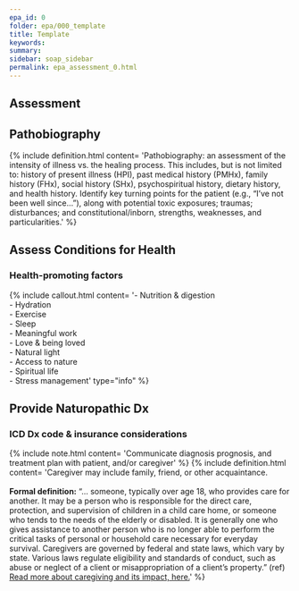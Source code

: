 ```yaml
---
epa_id: 0
folder: epa/000_template
title: Template
keywords: 
summary: 
sidebar: soap_sidebar
permalink: epa_assessment_0.html
---
```


## Assessment
## Pathobiography
{% include definition.html content= 'Pathobiography: an assessment of the intensity of illness vs. the healing process. This includes, but is not limited to: history of present illness (HPI), past medical history (PMHx), family history (FHx), social history (SHx), psychospiritual history, dietary history, and  health history. Identify key turning points for the patient (e.g., “I’ve  not  been well since…”), along with potential toxic exposures; traumas; disturbances; and constitutional/inborn, strengths, weaknesses, and particularities.' %}

## Assess Conditions for Health

### Health-promoting factors
{% include callout.html content= '- Nutrition & digestion<br>- Hydration<br>- Exercise<br>- Sleep<br>- Meaningful work<br>- Love & being loved<br>- Natural light<br>- Access to nature<br>- Spiritual life<br>- Stress management' type="info" %}

## Provide Naturopathic Dx

### ICD Dx code & insurance considerations
{% include note.html content= 'Communicate diagnosis prognosis, and treatment plan with patient, and/or caregiver' %}
{% include definition.html content= 'Caregiver may include family, friend, or other acquaintance.<br><br>**Formal definition:** “... someone, typically over age 18, who provides care for another. It may be a person who is responsible for the direct care, protection, and supervision of children in a child care home, or someone who tends to the needs of the elderly or disabled. It is generally one who gives assistance to another person who is no longer able to perform the critical tasks of personal or household care necessary for everyday survival. Caregivers are governed by federal and state laws, which vary by state. Various laws regulate eligibility and standards of conduct, such as abuse or neglect of a client or misappropriation of a client’s property.” (ref) [Read more about caregiving and its impact, here.](https://www.cdc.gov/aging/caregiving/index.htm)' %}


